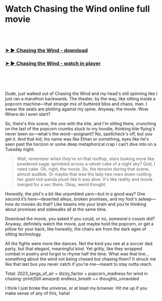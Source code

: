 <h1>Watch Chasing the Wind online full movie</h1>


<br><br>

<h3><a href="https://Mels-asentesri1977.github.io/tzkwzhrnxl/">➤ ► Chasing the Wind - download</a></h3> 
<h3><a href="https://Mels-asentesri1977.github.io/tzkwzhrnxl/">➤ ► Chasing the Wind - watch in player</a></h3>


<br><br><br>


Dude, just walked out of Chasing the Wind and my head's still spinning like I just ran a marathon backwards. The theater, by the way, like sitting inside a popcorn machine—that strange mix of buttered bliss and chaos, man. I swear the seats are plotting against my spine. Anyway, the movie. Wow. Where do I even start? 

So, there's this scene, the one with the kite, and I'm sitting there, crunching on the last of the popcorn crumbs stuck to my hoodie, thinking kite flying's never been so—what's the word—poignant? No, spellcheck's off, but you get it. And that kid, his name was like Ethan or something, eyes like he's seen past the horizon or some deep metaphorical crap I can’t dive into on a Tuesday night.

> Wait, remember when they’re on that rooftop, stars looking more like powdered sugar sprinkled across a velvet cake of a night sky? God, I need cake. Oh, right, the movie. So, the tension during that scene, almost audible. Or maybe that was the lady two rows down rustling her giant red-panda plush like it was alive. It's like reality and movie merged for a sec there. Okay, weird thought.

Honestly, the plot's a bit like unjumbled yarn—but in a good way? One second it’s here—deserted alleys, broken promises, and my foot's asleep—how do movies do that? Like beams into your brain and you’re thinking about promises and sidewalks all at the same time.

Download the movie, you asked if you could, or no, someone's cousin did? Anyway, definitely watch the movie, just maybe hold the popcorn, or get a pillow for your back, like honestly, the chairs are from the dark ages of sitting technology.

All the fights were more like dances. Not the kind you see at a soccer dad party, but that elegant, meaningful kind. Yet gritty, like they wrapped combat in poetry and forgot to rhyme half the time. What was that line… something about the wind not being chased but chasing them? It struck me like that last bus you never catch if you're me—meant to stay outta reach.

Total: 2023_tangs_of_air = dizzy_factor + popcorn_madness
for wind in chasing:
    print(Still amazed)
endless_breath += thoughts_unraveled 

I think I just broke the universe, or at least my browser. Hit me up if you make sense of any of this, haha!
